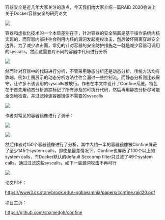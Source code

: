  容器安全是近几年大家关注的热点，今天我们给大家介绍一篇RAID 2020会议上关于Docker容器安全的研究论文   
 

  ![](https://mmbiz.qpic.cn/sz_mmbiz_png/Ugr3WBm6odicRHmv8DkfwSWtD969TibbYh3QBlhRZwKrePPCq4ldW35PIjFEC1NHI0S2ADSHXwmChFhwx9sGXz2A/640?wx_fmt=png) 

    
 

  容器和虚拟化技术的一个本质差别在于，针对容器的安全隔离是基于操作系统内核实现的，而容器内部往往会利用内核的漏洞发起提权攻击，然后破坏隔离穿越安全边界。为了减少攻击面，常见的针对容器的安全防护措施之一就是减少容器可调用的syscalls，然而这需要对不同的容器中代码进行分析 

    
 

  ![](https://mmbiz.qpic.cn/sz_mmbiz_png/Ugr3WBm6odicRHmv8DkfwSWtD969TibbYhOz3AorcYVM5z0d7XtsJ2om0h3wqj2QEg9Hia3lkUredWibxazlgXw9aQ/640?wx_fmt=png) 

    
 

  然而针对容器中的代码进行分析，不管采用静态分析还是动态分析，传统方法均有弊端，例如上图展示的动态分析方法往往会漏过一些控制流，而静态分析则比较保守，让许多不该调用的syscalls被放行。作者在本文中设计了Confine系统，特色在于首先用动态分析追踪标记了所有涉及的可执行代码，然后再用静态分析尽可能全面地检查，并过滤掉该容器镜像不需要的syscalls 

    
 

  ![](https://mmbiz.qpic.cn/sz_mmbiz_png/Ugr3WBm6odicRHmv8DkfwSWtD969TibbYhSQ1aUxeIn9aj6nIncVicg4MbWibrhibfJUGGA5LwxB3GdwDyj0ibgiaTBsw/640?wx_fmt=png) 

    
 

  作者对常见的容器镜像进行了调研： 

  ![](https://mmbiz.qpic.cn/sz_mmbiz_png/Ugr3WBm6odicRHmv8DkfwSWtD969TibbYh7nglgnn4C60FeaCo5NrqEv2ib6qmEb43PtVe7AvPxqIQZJ3C6kwuRYg/640?wx_fmt=png) 

    
 

  ![](https://mmbiz.qpic.cn/sz_mmbiz_png/Ugr3WBm6odicRHmv8DkfwSWtD969TibbYhHsjvDichF8eibwUffaU8mufZs7zJsQmG1uYAHR5JkZck47SYBpCLZuibw/640?wx_fmt=png) 

    
 

  然后作者对150个容器镜像进行了分析，其中大约一半的容器镜像被Confine屏蔽了至少145个system calls，即使是最差情况下，Confine也屏蔽了100个以上的system calls，而Docker默认的default Seccomp filter只过滤了49个system calls。通过过滤这些syscalls，如下一些漏洞攻击不再可行 

    
 

  ![](https://mmbiz.qpic.cn/sz_mmbiz_png/Ugr3WBm6odicRHmv8DkfwSWtD969TibbYh9Q6e1DRPWqfJ5zskibribeTicu3QjDxZmyQVmb68xmGfeezzchicAAWibTQ/640?wx_fmt=png) 

    
 

  论文PDF： 

  https://www3.cs.stonybrook.edu/~sghavamnia/papers/confine.raid20.pdf 

    
 

  项目主页：   
 

  https://github.com/shamedgh/confine 

